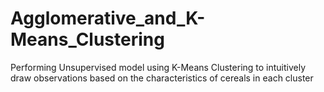 # Agglomerative_and_K-Means_Clustering
Performing Unsupervised model using K-Means Clustering to intuitively draw observations based on the characteristics of cereals in each cluster 
